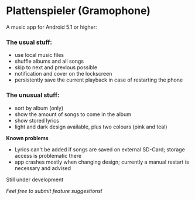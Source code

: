 # Plattenspieler (Gramophone)

A music app for Android 5.1 or higher:

### The usual stuff:
- use local music files
- shuffle albums and all songs
- skip to next and previous possible
- notification and cover on the lockscreen
- persistently save the current playback in case of restarting the phone

### The unusual stuff:
- sort by album (only)
- show the amount of songs to come in the album
- show stored lyrics
- light and dark design available, plus two colours (pink and teal)

__Known problems__
- Lyrics can't be added if songs are saved on external SD-Card; storage access is problematic there
- app crashes mostly when changing design; currently a manual restart is necessary and advised

Still under development

*Feel free to submit feature suggestions!*